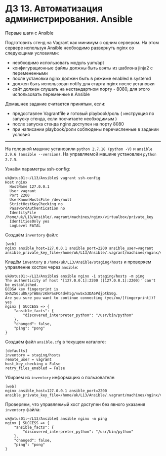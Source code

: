 # ДЗ 13. Автоматизация администрирования. Ansible
Первые шаги с Ansible

Подготовить стенд на Vagrant как минимум с одним сервером. На этом сервере используя Ansible необходимо развернуть nginx со следующими условиями:

   * необходимо использовать модуль yum/apt
   * конфигурационные файлы должны быть взяты из шаблона jinja2 с перемененными
   * после установки nginx должен быть в режиме enabled в systemd
   * должен быть использован notify для старта nginx после установки
   * сайт должен слушать на нестандартном порту - 8080, для этого использовать переменные в Ansible

Домашнее задание считается принятым, если:

   * предоставлен Vagrantfile и готовый playbook/роль ( инструкция по запуску стенда, если посчитаете необходимым )
   * после запуска стенда nginx доступен на порту 8080
   * при написании playbook/роли соблюдены перечисленные в задании условия

---
На головной машине установили `python 2.7.18 (python -V)` и `ansible 2.9.6 (ansible --version)`. На управляемой машине установлен `python 2.7.5`.

Узнаём параметры ssh-config:
```
uk@otus01:~/L13/Ansible$ vagrant ssh-config
Host nginx
  HostName 127.0.0.1
  User vagrant
  Port 2200
  UserKnownHostsFile /dev/null
  StrictHostKeyChecking no
  PasswordAuthentication no
  IdentityFile /home/uk/L13/Ansible/.vagrant/machines/nginx/virtualbox/private_key
  IdentitiesOnly yes
  LogLevel FATAL
```
Создаём `inventory` файл:
```
[web]
nginx ansible_host=127.0.0.1 ansible_port=2200 ansible_user=vagrant ansible_private_key_file=/home/uk/L13/Ansible/.vagrant/machines/nginx/virtualbox/private_key
```
Кладём `inventory` в `/home/uk/L13/Ansible/staging/hosts` и проверяем управление хостом через `ansible`:

```
uk@otus01:~/L13/Ansible$ ansible nginx -i staging/hosts -m ping
The authenticity of host '[127.0.0.1]:2200 ([127.0.0.1]:2200)' can't be established.
ECDSA key fingerprint is SHA256:uON/pTWBm/zKkPasFO4dvh5g/vw5x53DA6PdjptkS0g.
Are you sure you want to continue connecting (yes/no/[fingerprint])? yes
nginx | SUCCESS => {
    "ansible_facts": {
        "discovered_interpreter_python": "/usr/bin/python"
    },
    "changed": false,
    "ping": "pong"
}
```
Создаём файл `ansible.cfg` в текущем каталоге:
```
[defaults]
inventory = staging/hosts
remote_user = vagrant
host_key_checking = False
retry_files_enabled = False
```
Убираем из `inventory` информацию о пользователе:
```
[web]
nginx ansible_host=127.0.0.1 ansible_port=2200 ansible_private_key_file=/home/uk/L13/Ansible/.vagrant/machines/nginx/virtualbox/private_key
```
Проверяем, что управляемый хост доступен без явного указания `inventory` файла:
```
uk@otus01:~/L13/Ansible$ ansible nginx -m ping
nginx | SUCCESS => {
    "ansible_facts": {
        "discovered_interpreter_python": "/usr/bin/python"
    },
    "changed": false,
    "ping": "pong"
}
```

